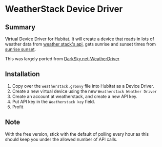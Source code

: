 # WeatherStack Device Driver

## Summary
Virtual Device Driver for Hubitat. It will create a device that reads in lots of weather data from [weather stack's api](https://weatherstack.com/), gets sunrise and sunset times from [sunrise sunset](https://sunrise-sunset.org/).

This was largely ported from [DarkSky.net-WeatherDriver](https://github.com/HubitatCommunity/DarkSky.net-Weather-Driver)

## Installation
1. Copy over the `weatherstack.groovy` file into Hubitat as a Device Driver.
2. Create a new virtual device using the new `Weatherstack Weather Driver`
3. Create an account at weatherstack, and create a new API key.
4. Put API key in the `Weatherstack key` field.
5. Profit

## Note
With the free version, stick with the default of polling every hour as this should keep you under the allowed number of API calls.
